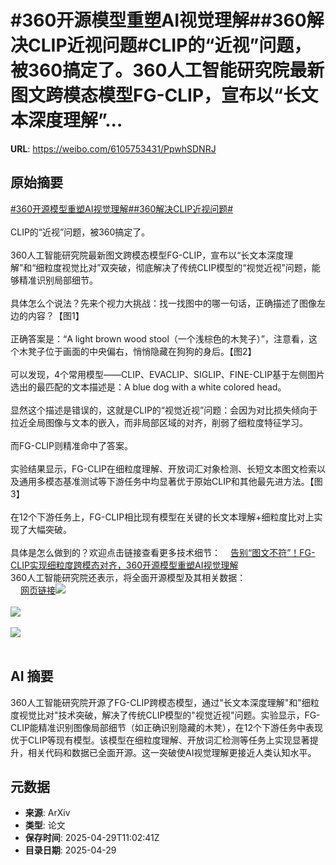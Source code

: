 # #360开源模型重塑AI视觉理解##360解决CLIP近视问题#CLIP的“近视”问题，被360搞定了。360人工智能研究院最新图文跨模态模型FG-CLIP，宣布以“长文本深度理解”...

**URL**: https://weibo.com/6105753431/PpwhSDNRJ

## 原始摘要

<a href="https://m.weibo.cn/search?containerid=231522type%3D1%26t%3D10%26q%3D%23360%E5%BC%80%E6%BA%90%E6%A8%A1%E5%9E%8B%E9%87%8D%E5%A1%91AI%E8%A7%86%E8%A7%89%E7%90%86%E8%A7%A3%23&amp;extparam=%23360%E5%BC%80%E6%BA%90%E6%A8%A1%E5%9E%8B%E9%87%8D%E5%A1%91AI%E8%A7%86%E8%A7%89%E7%90%86%E8%A7%A3%23" data-hide=""><span class="surl-text">#360开源模型重塑AI视觉理解#</span></a><a href="https://m.weibo.cn/search?containerid=231522type%3D1%26t%3D10%26q%3D%23360%E8%A7%A3%E5%86%B3CLIP%E8%BF%91%E8%A7%86%E9%97%AE%E9%A2%98%23&amp;extparam=%23360%E8%A7%A3%E5%86%B3CLIP%E8%BF%91%E8%A7%86%E9%97%AE%E9%A2%98%23" data-hide=""><span class="surl-text">#360解决CLIP近视问题#</span></a><br><br>CLIP的“近视”问题，被360搞定了。<br><br>360人工智能研究院最新图文跨模态模型FG-CLIP，宣布以“长文本深度理解”和“细粒度视觉比对”双突破，彻底解决了传统CLIP模型的“视觉近视”问题，能够精准识别局部细节。<br><br>具体怎么个说法？先来个视力大挑战：找一找图中的哪一句话，正确描述了图像左边的内容？【图1】<br><br>正确答案是：“A light brown wood stool（一个浅棕色的木凳子）”，注意看，这个木凳子位于画面的中央偏右，悄悄隐藏在狗狗的身后。【图2】<br><br>可以发现，4个常用模型——CLIP、EVACLIP、SIGLIP、FINE-CLIP基于左侧图片选出的最匹配的文本描述是：A blue dog with a white colored head。<br><br>显然这个描述是错误的，这就是CLIP的“视觉近视”问题：会因为对比损失倾向于拉近全局图像与文本的嵌入，而非局部区域的对齐，削弱了细粒度特征学习。<br><br>而FG-CLIP则精准命中了答案。<br><br>实验结果显示，FG-CLIP在细粒度理解、开放词汇对象检测、长短文本图文检索以及通用多模态基准测试等下游任务中均显著优于原始CLIP和其他最先进方法。【图3】<br><br>在12个下游任务上，FG-CLIP相比现有模型在关键的长文本理解+细粒度比对上实现了大幅突破。<br><br>具体是怎么做到的？欢迎点击链接查看更多技术细节：<a href="https://weibo.cn/sinaurl?u=https%3A%2F%2Fmp.weixin.qq.com%2Fs%2Fmw02qHnJsZ13A1adeZ6Nxw" data-hide=""><span class="url-icon"><img style="width: 1rem;height: 1rem" src="https://h5.sinaimg.cn/upload/2015/09/25/3/timeline_card_small_web_default.png" referrerpolicy="no-referrer"></span><span class="surl-text">告别“图文不符”！FG-CLIP实现细粒度跨模态对齐，360开源模型重塑AI视觉理解</span></a><br>360人工智能研究院还表示，将全面开源模型及其相关数据：<br><a href="https://weibo.cn/sinaurl?u=https%3A%2F%2Fgithub.com%2F360CVGroup" data-hide=""><span class="url-icon"><img style="width: 1rem;height: 1rem" src="https://h5.sinaimg.cn/upload/2015/09/25/3/timeline_card_small_web_default.png" referrerpolicy="no-referrer"></span><span class="surl-text">网页链接</span></a><img style="" src="https://tvax1.sinaimg.cn/large/006Fd7o3gy1i0xtgicvduj30u00ep11x.jpg" referrerpolicy="no-referrer"><br><br><img style="" src="https://tvax1.sinaimg.cn/large/006Fd7o3gy1i0xtgkbw5hj30u00b3tf8.jpg" referrerpolicy="no-referrer"><br><br><img style="" src="https://tvax2.sinaimg.cn/large/006Fd7o3gy1i0xtgnxgznj30u00p6n8q.jpg" referrerpolicy="no-referrer"><br><br>

## AI 摘要

360人工智能研究院开源了FG-CLIP跨模态模型，通过"长文本深度理解"和"细粒度视觉比对"技术突破，解决了传统CLIP模型的"视觉近视"问题。实验显示，FG-CLIP能精准识别图像局部细节（如正确识别隐藏的木凳），在12个下游任务中表现优于CLIP等现有模型。该模型在细粒度理解、开放词汇检测等任务上实现显著提升，相关代码和数据已全面开源。这一突破使AI视觉理解更接近人类认知水平。

## 元数据

- **来源**: ArXiv
- **类型**: 论文
- **保存时间**: 2025-04-29T11:02:41Z
- **目录日期**: 2025-04-29
